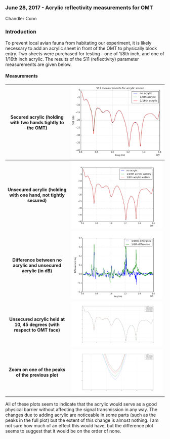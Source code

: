 ### June 28, 2017 - Acrylic reflectivity measurements for OMT

Chandler Conn

### Introduction

To prevent local avian fauna from habitating our experiment, it is likely necessary to add an acrylic sheet in front of the OMT to physically block entry. Two sheets were purchased for testing - one of 1/8th inch, and one of 1/16th inch acrylic. The results of the S11 (reflectivity) parameter measurements are given below.

#### Measurements

| Secured acrylic (holding with two hands tightly to the OMT)| ![alt-text](../20170628_Acrylic/acrylic.png)|
|:----:|:----:|
|**Unsecured acrylic (holding with one hand, not tightly secured)**|![alt-text](../20170628_Acrylic/acrylic_wobble.png)|
|**Difference between no acrylic and unsecured acrylic (in dB)**|![alt-text](../20170628_Acrylic/acrylic_diff.png)|
|**Unsecured acrylic held at 10, 45 degrees (with respect to OMT face)**|![alt-text](../20170628_Acrylic/acrylic_full.png)|
|**Zoom on one of the peaks of the previous plot**|![alt-text](../20170628_Acrylic/acrylic_full_zoom.png)|

All of these plots seem to indicate that the acrylic would serve as a good physical barrier without affecting the signal transmission in any way. The changes due to adding acrylic are noticeable in some parts (such as the peaks in the full plot) but the extent of this change is almost nothing. I am not sure how much of an effect this would have, but the difference plot seems to suggest that it would be on the order of none.
